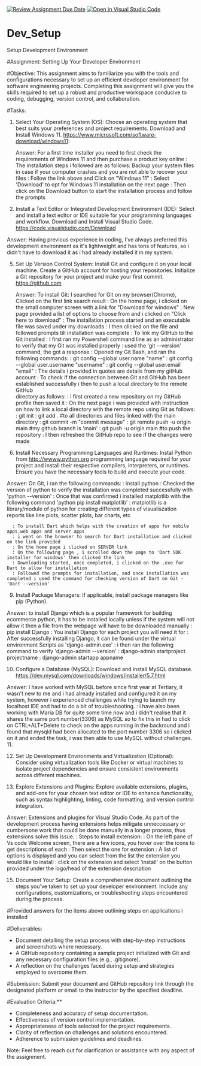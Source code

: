 [![Review Assignment Due Date](https://classroom.github.com/assets/deadline-readme-button-22041afd0340ce965d47ae6ef1cefeee28c7c493a6346c4f15d667ab976d596c.svg)](https://classroom.github.com/a/vbnbTt5m)
[![Open in Visual Studio Code](https://classroom.github.com/assets/open-in-vscode-2e0aaae1b6195c2367325f4f02e2d04e9abb55f0b24a779b69b11b9e10269abc.svg)](https://classroom.github.com/online_ide?assignment_repo_id=15299574&assignment_repo_type=AssignmentRepo)
# Dev_Setup
Setup Development Environment

#Assignment: Setting Up Your Developer Environment

#Objective:
This assignment aims to familiarize you with the tools and configurations necessary to set up an efficient developer environment for software engineering projects. Completing this assignment will give you the skills required to set up a robust and productive workspace conducive to coding, debugging, version control, and collaboration.

#Tasks:

1. Select Your Operating System (OS):
   Choose an operating system that best suits your preferences and project requirements. Download and Install Windows 11. https://www.microsoft.com/software-download/windows11:

   Answer: For a first time installer you need to first check the requirements of Windows 11 and then purchase a product key online
         : The installation steps i followed are as follows: Backup your system files in case if your computer crashes and you are not able to recover your files
                                                           : Follow the link above and Click on "Windows 11"
                                                           : Select 'Download'  to opt for Windows 11 installation on the next page
                                                           : Then click on the Download button to start the installation process and follow the prompts

3. Install a Text Editor or Integrated Development Environment (IDE):
   Select and install a text editor or IDE suitable for your programming languages and workflow. Download and Install Visual Studio Code. https://code.visualstudio.com/Download

Answer: Having previous experience in coding, I've always preferred this development environment as it's lightweight and has tons of features, so i didn't have to download          it as i had already installed it in my system.

5. Set Up Version Control System:
   Install Git and configure it on your local machine. Create a GitHub account for hosting your repositories. Initialize a Git repository for your project and make your first commit. https://github.com

   Answer: To install Git: I searched for Git on my browser(Chrome), Clicked on the first link search result
                         : On the home page, i clicked on the small computer screen with a link for "Download for windows"
                         : New page provided a list of options to choose from and i clicked on "Click here to download"
                         : The installation process started and an executable file was saved under my downloads
                         : I then clicked on the file and followed prompts till installation was complete
         : To link my GitHub to the Git installed
                         : I first ran my Powershell command line as an administrator to verify that my Git was installed properly
                         : used the 'git --version' command, the got a response
                         : Opened my Git Bash, and ran the following commands:
                         : git config --global user.name "name"
                         : git config --global user.username "username"
                         : git config --global user.email "email"
                         : The details i provided in quotes are details from my gitHub account
                         : To check if the connection between Git and GitHub has been established successfully i then to push a local directory to the remote GitHub    
                           directory as follows:
                         : i first created a new repository on my GitHub profile then saved it
                         : On the next page i was provided with instruction on how to link a local directory with the remote repo using Git as follows:
                         : git init
                         : git add .       #to all directories and files linked with the main directory
                         : git commit -m "commit message"
                         : git remote push -u origin main       #my github branch is 'main'
                         : git push -u origin main       #to push the repository
   : I then refreshed the GitHub repo to see if the changes were made

7. Install Necessary Programming Languages and Runtimes:
  Instal Python from http://wwww.python.org programming language required for your project and install their respective compilers, interpreters, or runtimes. Ensure you have the necessary tools to build and execute your code.

Answer: On Git, i ran the following commands:
      : install python
      : Checked the version of python to verify the installation was completed successfully with 'python --version'
      : Once that was confirmed i installed matplotlib with the following command 'python pip install matplotlib'
      : matplotlib is a library/module of python for creating different types of visualiszation reports like line plots, scatter plots, bar charts, etc

      : To install Dart which helps with the creation of apps for mobile apps,web apps and server apps
      : i went on the browser to search for Dart installation and clicked on the link provided
      : On the home page i clicked on SERVER link
      : On the following page , i scrolled down the page to 'Dart SDK installer for windows' then clicked the link
      : Downloading started, once completed, i clicked on the .exe for Dart to allow for installation 
      : Followed the prompts for installation, and once installation was completed i used the command for checking version of Dart on Git - 'Dart --version'
      

9. Install Package Managers:
   If applicable, install package managers like pip (Python).

Answer: to install Django which is a popular framework for building ecommerce python, it has to be installed locally unless if the system will not allow it then a file from          the webpage will have to be downloaded manually
      : pip install Django
      : You install Django for each project you will need it for
      : After successfully installing Django, it can be found under the virtual environment Scripts as 'django-admin.exe'
      : i then ran the following command to verify 'django-admin --version'
      : django-admin startproject projectname
      : django-admin startapp appname
      
10. Configure a Database (MySQL): Download and install MySQL database. https://dev.mysql.com/downloads/windows/installer/5.7.html

Answer: I have worked with MySQL before since first year at Tertiary, it wasn't new to me and i had already installed and configured it on my system, however i experienced          challenges while trying to launch my localhost IDE and had to do a bit of troubleshooting.
      : i have also been working with Maria DB for quite some time now and i didn't realise that it shares the same port number(3306) as MySQL so to fix this in had to               click on CTRL+ALT+Delete to check on the apps running in the backround and i found that mysqld had been allocated to the port number 3306 so i clicked on it and             ended the task, i was then able to use MySQL without challenges.
11. 

12. Set Up Development Environments and Virtualization (Optional):
   Consider using virtualization tools like Docker or virtual machines to isolate project dependencies and ensure consistent environments across different machines.

13. Explore Extensions and Plugins:
   Explore available extensions, plugins, and add-ons for your chosen text editor or IDE to enhance functionality, such as syntax highlighting, linting, code formatting, and version control integration.

Answer: Extensions and plugins for Visual Studio Code. As part of the development process having extensions helps mitigate unneccessary or cumbersone work that could be             done manually in a longer process, thus extensions solve this issue.
      : Steps to install extension:
      : On the left pane of Vs code Welcome screen, there are a few icons, you hover over the icons to get descriptions of each
      : Then select the one for extension
      : A list of options is displayed and you can select from the list the extension you would like to install
      : click on the extension and select 'install' on the button provided under the logo/head of the extension description

15. Document Your Setup:
    Create a comprehensive document outlining the steps you've taken to set up your developer environment. Include any configurations, customizations, or troubleshooting steps encountered during the process.
    
#Provided answers for the items above outlining steps on applications i installed

#Deliverables:
- Document detailing the setup process with step-by-step instructions and screenshots where necessary.
- A GitHub repository containing a sample project initialized with Git and any necessary configuration files (e.g., .gitignore).
- A reflection on the challenges faced during setup and strategies employed to overcome them.

#Submission:
Submit your document and GitHub repository link through the designated platform or email to the instructor by the specified deadline.

#Evaluation Criteria:**
- Completeness and accuracy of setup documentation.
- Effectiveness of version control implementation.
- Appropriateness of tools selected for the project requirements.
- Clarity of reflection on challenges and solutions encountered.
- Adherence to submission guidelines and deadlines.

Note: Feel free to reach out for clarification or assistance with any aspect of the assignment.
